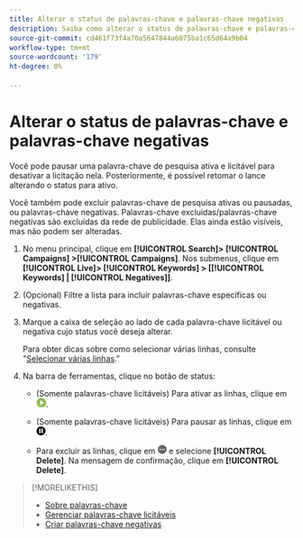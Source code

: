 ```yaml
---
title: Alterar o status de palavras-chave e palavras-chave negativas
description: Saiba como alterar o status de palavras-chave e palavras-chave negativas.
source-git-commit: cd461f73f4a70a5647844a6075ba1c65d64a9b04
workflow-type: tm+mt
source-wordcount: '179'
ht-degree: 0%

---
```


# Alterar o status de palavras-chave e palavras-chave negativas

Você pode pausar uma palavra-chave de pesquisa ativa e licitável para desativar a licitação nela. Posteriormente, é possível retomar o lance alterando o status para ativo.

Você também pode excluir palavras-chave de pesquisa ativas ou pausadas, ou palavras-chave negativas. Palavras-chave excluídas/palavras-chave negativas são excluídas da rede de publicidade. Elas ainda estão visíveis, mas não podem ser alteradas.

1. No menu principal, clique em **[!UICONTROL Search]> [!UICONTROL Campaigns] >[!UICONTROL Campaigns]**. Nos submenus, clique em **[!UICONTROL Live]> [!UICONTROL Keywords] > \[[!UICONTROL Keywords] \| [!UICONTROL Negatives]\]**.

1. (Opcional) Filtre a lista para incluir palavras-chave específicas ou negativas.

1. Marque a caixa de seleção ao lado de cada palavra-chave licitável ou negativa cujo status você deseja alterar.

   Para obter dicas sobre como selecionar várias linhas, consulte &quot;[Selecionar várias linhas](/help/search-social-commerce/common-tasks/navigation-editing-selection/multiple-rows-select.md).&quot;

1. Na barra de ferramentas, clique no botão de status:

   * (Somente palavras-chave licitáveis) Para ativar as linhas, clique em ![Ativar](/help/search-social-commerce/assets/activate.png "Ativar").

   * (Somente palavras-chave licitáveis) Para pausar as linhas, clique em ![Pausar](/help/search-social-commerce/assets/pause.png "Pausar").

   * Para excluir as linhas, clique em ![Mais](/help/search-social-commerce/assets/more.png "Mais") e selecione **[!UICONTROL Delete]**. Na mensagem de confirmação, clique em **[!UICONTROL Delete]**.

>[!MORELIKETHIS]
>
>* [Sobre palavras-chave](keyword-about.md)
>* [Gerenciar palavras-chave licitáveis](keyword-manage.md)
>* [Criar palavras-chave negativas](keyword-negative-create.md)

